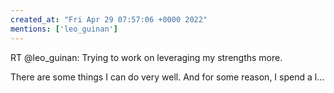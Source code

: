 ```yaml
---
created_at: "Fri Apr 29 07:57:06 +0000 2022"
mentions: ['leo_guinan']
---
```


RT @leo_guinan: Trying to work on leveraging my strengths more.

There are some things I can do very well. And for some reason, I spend a l…